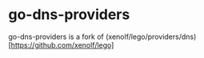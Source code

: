 # go-dns-providers

go-dns-providers is a fork of (xenolf/lego/providers/dns)[https://github.com/xenolf/lego]
